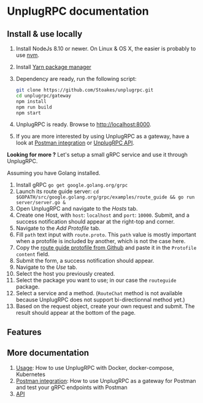 # UnplugRPC documentation

## Install & use locally

1. Install NodeJs 8.10 or newer.
   On Linux & OS X, the easier is probably to use [nvm](https://github.com/creationix/nvm).
2. Install [Yarn package manager](https://yarnpkg.com/docs/install/)
3. Dependency are ready, run the following script:

   ```bash
   git clone https://github.com/Stoakes/unplugrpc.git
   cd unplugrpc/gateway
   npm install
   npm run build
   npm start
   ```

4. UnplugRPC is ready. Browse to [http://localhost:8000](http://localhost:8000).
5. If you are more interested by using UnplugRPC as a gateway,
   have a look at [Postman integration](postman) or [UnplugRPC API](api).

**Looking for more ?** Let's setup a small gRPC service and use it through UnplugRPC.

Assuming you have Golang installed.

1. Install gRPC `go get google.golang.org/grpc`
2. Launch its route guide server: `cd $GOPATH/src/google.golang.org/grpc/examples/route_guide && go run server/server.go &`
3. Open UnplugRPC and navigate to the _Hosts_ tab.
4. Create one Host, with `host`: `localhost` and `port`: `10000`. Submit, and a success notification should appear
   at the right-top and corner.
5. Navigate to the _Add Protofile_ tab.
6. Fill `path` text input with `route.proto`. This `path` value is mostly important when a protofile is included by another, which is not the case here.
7. Copy the [route guide protofile from Github](https://github.com/grpc/grpc-go/blob/master/examples/route_guide/routeguide/route_guide.proto) and paste it in the
   `Protofile content` field.
8. Submit the form, a success notification should appear.
9. Navigate to the _Use_ tab.
10. Select the host you previously created.
11. Select the package you want to use; in our case the `routeguide` package.
12. Select a service and a method. (`RouteChat` method is not available because UnplugRPC does not support bi-directionnal method yet.)
13. Based on the request object, create your own request and submit. The result should appear at the bottom of the page.

## Features

## More documentation

1. [Usage](usage): How to use UnplugRPC with Docker, docker-compose, Kubernetes
2. [Postman integration](postman): How to use UnplugRPC as a gateway for Postman and test your gRPC endpoints with Postman
3. [API](api)
